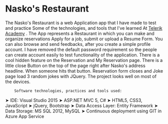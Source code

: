 # Nasko's Restaurant

The Nasko's Restaurant is a web Application app that I have made to test and practice Some of the technologies,
        and tools that I've learned At <a href="http://telerikacademy.com">Telerik Academy</a> .
        The App represents a Restaurant in which you can make and organize reservations Apply for a job,
        submit or upload a Resume Form. You can also browse and send feedbacks, after you create a
        simple profile account. I have removed the default password requirement so the people can
        create account easily to test functionality of the application.
        There is a cool hidden feature on the Reservation and My Reservation page. There is a
        little close Button on the top of the page right after Nasko's address headline. When
        someone hits that button. Reservation form closes and Joke page load 3 random jokes with JQuery.
        The project looks well on most of the devices.
        
        Software technologies, practices and tools used:
➤ IDE: Visual Studio 2015
➤ ASP.NET MVC 5, C#
➤ HTML5, CSS3, JavaScript
➤ jQuery, Bootstrap
➤ Data Access Layer: Entity Framework
➤ Data Storage: MS SQL 2012, MySQL
➤ Continuous deployment using GIT in Azure App Service
